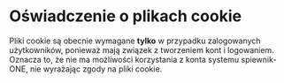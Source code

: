 # Oświadczenie o plikach cookie
Pliki cookie są obecnie wymagane **tylko** w przypadku zalogowanych użytkowników, ponieważ mają związek z tworzeniem kont i logowaniem.
Oznacza to, że nie ma możliwości korzystania z konta systemu spiewnik-ONE, nie wyrażając zgody na pliki cookie.
